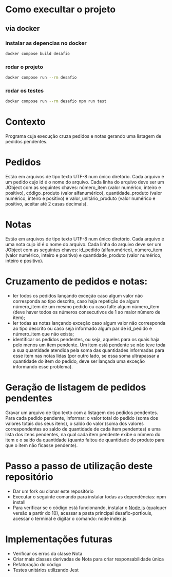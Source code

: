 # Como execultar o projeto

## via docker

### instalar as depencias no docker
```bash
docker compose build desafio
```

### rodar o projeto
```bash
docker compose run --rm desafio
```

### rodar os testes
```bash
docker compose run --rm desafio npm run test
```

# Contexto
Programa cuja execução cruza pedidos e notas gerando uma listagem de pedidos
pendentes.

# Pedidos
Estão em arquivos de tipo texto UTF-8 num único diretório. Cada arquivo é um pedido cujo id é o nome do arquivo. Cada linha do arquivo deve ser um JObject com as seguintes chaves: número_item (valor numérico, inteiro e positivo), código_produto (valor alfanumérico), quantidade_produto (valor numérico, inteiro e positivo) e valor_unitário_produto (valor numérico e positivo, aceitar até 2 casas decimais).

# Notas
Estão em arquivos de tipo texto UTF-8 num único diretório. Cada arquivo é uma nota cujo id é o nome do arquivo. Cada linha do arquivo deve ser um JObject com as seguintes chaves: id_pedido (alfanumérico), número_item (valor numérico, inteiro e positivo) e quantidade_produto (valor numérico, inteiro e positivo).

# Cruzamento de pedidos e notas:
- ler todos os pedidos lançando exceção caso algum valor não corresponda ao tipo descrito, caso haja repetição de algum número_item de um mesmo pedido ou caso falte algum número_item (deve haver todos os números consecutivos de 1 ao maior número de item);
- ler todas as notas lançando exceção caso algum valor não corresponda ao tipo descrito ou caso seja informado algum par de id_pedido e número_item que não exista;
- identificar os pedidos pendentes, ou seja, aqueles para os quais haja pelo menos um item pendente. Um item está pendente se não teve toda a sua quantidade atendida pela soma das quantidades informadas para esse item nas notas lidas (por outro lado, se essa soma ultrapassar a quantidade do item do pedido, deve ser lançada uma exceção informando esse problema).

# Geração de listagem de pedidos pendentes
Gravar um arquivo de tipo texto com a listagem dos pedidos pendentes. Para cada pedido pendente, informar: o valor total do pedido (soma dos valores totais dos seus itens), o saldo do valor (soma dos valores correspondentes ao saldo de quantidade de cada item pendentes) e uma lista dos itens pendentes, na qual cada item pendente exibe o número do item e o saldo da quantidade (quanto faltou de quantidade do produto para que o item não ficasse pendente).

# Passo a passo de utilização deste repositório
- Dar um fork ou clonar este repositório
- Executar o seguinte comando para instalar todas as dependências: npm install
- Para verificar se o código está funcionando, instalar o [Node.js](https://nodejs.org/en/download/) (qualquer versão a partir do 10), acessar a pasta principal desafio-portlouis, acessar o terminal e digitar o comando: node index.js

# Implementações futuras
- Verificar os erros da classe Nota
- Criar mais classes derivadas de Nota para criar responsabilidade única
- Refatoração do código
- Testes unitários utilizando Jest